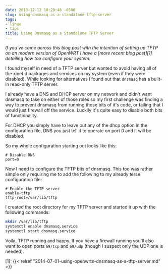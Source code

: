 ```yaml
---
date: 2013-12-12 18:29:46 -0500
slug: using-dnsmasq-as-a-standalone-tftp-server
tags:
- linux
- tips
title: Using Dnsmasq as a Standalone TFTP Server
---
```


*If you've come across this blog post with the intention of setting up TFTP on
an modern version of OpenWRT I have a [more recent blog post][1] detailing how
too configure your system.*

I found myself in need of a TFTP server but wanted to avoid having all of the
xinet.d packages and services on my system (even if they were disabled). While
looking for alternatives I found out that `dnsmasq` has a built-in read-only
TFTP server.

I already have a DNS and DHCP server on my network and didn't want dnsmasq to
take on either of those roles so my first challenge was finding a way to
prevent dnsmasq from running those bits of it's code, or failing that I would
just firewall off the service. Luckily it's quite easy to disable both bits of
functionality.

For DHCP you simply have to leave out any of the dhcp option in the
configuration file, DNS you just tell it to operate on port 0 and it will be
disabled.

So my whole configuration starting out looks like this:

```
# Disable DNS
port=0
```

Now I need to configure the TFTP bits of dnsmasq. This too was rather simple
only requiring me to add the following to my already terse configuration file:

```
# Enable the TFTP server
enable-tftp
tftp-root=/var/lib/tftp
```

I created the root directory for my TFTP server and started it up with the
following commands:

```bash
mkdir /var/lib/tftp
systemctl enable dnsmasq.service
systemctl start dnsmasq.service
```

Voila, TFTP running and happy. If you have a firewall running you'll also want
to open ports `69/tcp` and `69/udp` (though I suspect only the UDP one is
needed).

[1]: {{< relref "2014-07-01-using-openwrts-dnsmasq-as-a-tftp-server.md" >}}
